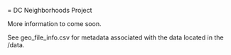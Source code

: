 = DC Neighborhoods Project

More information to come soon.


See geo_file_info.csv for metadata associated with the data located in the /data.